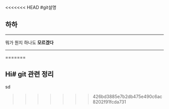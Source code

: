 <<<<<<< HEAD
#git설명
## 하하
***
뭐가 뭔지 하나도 **모르겠다**
***
=======
## Hi# git 관련 정리
sd
>>>>>>> 426bd3885e7b2db475e490c6ac8202f91fcda731
